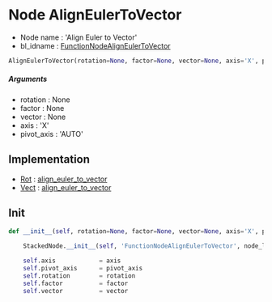 # Node AlignEulerToVector

- Node name : 'Align Euler to Vector'
- bl_idname : [FunctionNodeAlignEulerToVector](https://docs.blender.org/api/current/bpy.types.FunctionNodeAlignEulerToVector.html)


``` python
AlignEulerToVector(rotation=None, factor=None, vector=None, axis='X', pivot_axis='AUTO', node_label=None, node_color=None)
```
##### Arguments

- rotation : None
- factor : None
- vector : None
- axis : 'X'
- pivot_axis : 'AUTO'

## Implementation

- [Rot](/docs/GeoNodes/Rot.md) : [align_euler_to_vector](/docs/GeoNodes/Rot.md#align_euler_to_vector)
- [Vect](/docs/GeoNodes/Vect.md) : [align_euler_to_vector](/docs/GeoNodes/Vect.md#align_euler_to_vector)

## Init

``` python
def __init__(self, rotation=None, factor=None, vector=None, axis='X', pivot_axis='AUTO', node_label=None, node_color=None):

    StackedNode.__init__(self, 'FunctionNodeAlignEulerToVector', node_label=node_label, node_color=node_color)

    self.axis            = axis
    self.pivot_axis      = pivot_axis
    self.rotation        = rotation
    self.factor          = factor
    self.vector          = vector
```
